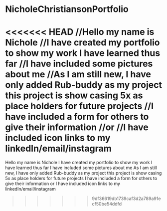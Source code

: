 # NicholeChristiansonPortfolio
<<<<<<< HEAD
//Hello my name is Nichole 
//I have created my portfolio to show my work I have learned thus far 
//I have included some pictures about me 
//As I am still new, I have only added Rub-buddy as my project this project is show casing 5x as place holders for future projects 
//I have included a form for others to give their information 
//or 
//I have included icon links to my linkedIn/email/instagram
=======
Hello my name is Nichole 
I have created my portfolio to show my work I have learned thus far
I have included some pictures about me 
As I am still new, I have only added Rub-buddy as my project 
this project is show casing 5x as place holders for future projects
I have included a form for others to give their information 
or 
I have included icon links to my linkedIn/email/instagram 
>>>>>>> 9df36619db1739caf3d2a789a91ecf50be54ddfd
